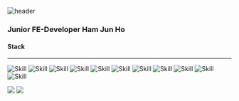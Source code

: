 ![header](https://capsule-render.vercel.app/api?type=rect&color=auto&height=150&section=footer&text=Front-End%20Developer&fontSize=70)

### Junior FE-Developer Ham Jun Ho


#### Stack
------------

![Skill](https://img.shields.io/static/v1?label=SKILL&message=HTML&color=dd4525)
![Skill](https://img.shields.io/static/v1?label=&message=JavaScript&color=f7e018)
![Skill](https://img.shields.io/static/v1?label=&message=React.js&color=61dafb)
![Skill](https://img.shields.io/static/v1?label=&message=Next.js&color=111111)
![Skill](https://img.shields.io/static/v1?label=&message=CSS&color=blue)
![Skill](https://img.shields.io/static/v1?label=&message=SCSS&color=c96195)
![Skill](https://img.shields.io/static/v1?label=&message=Styled&color=d66c82)
![Skill](https://img.shields.io/static/v1?label=&message=Redux&color=7248d6)
![Skill](https://img.shields.io/static/v1?label=&message=Redux-Saga&color=999999)
![Skill](https://img.shields.io/static/v1?label=&message=MobX&color=E05D17)
![Skill](https://img.shields.io/static/v1?label=&message=Git&color=e84d31)



![](http://img.shields.io/badge/-Tech%20blog-black?style=flat-square&logo=github&link=http://velog.io/@beginal)
![](https://img.shields.io/badge/-Gmail-d14836?style=flat-square&logo=Gmail&logoColor=white&link=mailto:beginal@gmail.com)



<!--
**beginal/beginal** is a ✨ _special_ ✨ repository because its `README.md` (this file) appears on your GitHub profile.

Here are some ideas to get you started:

- 🔭 I’m currently working on ...
- 🌱 I’m currently learning ...
- 👯 I’m looking to collaborate on ...
- 🤔 I’m looking for help with ...
- 💬 Ask me about ...
- 📫 How to reach me: ...
- 😄 Pronouns: ...
- ⚡ Fun fact: ...
  -->

